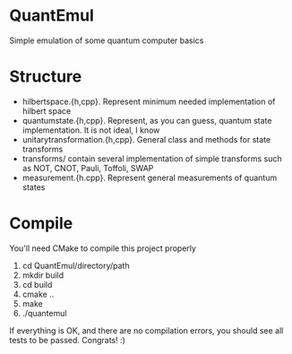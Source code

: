 QuantEmul
=========

Simple emulation of some quantum computer basics

Structure
=========
- hilbertspace.{h,cpp}. Represent minimum needed implementation of hilbert space
- quantumstate.{h,cpp}. Represent, as you can guess, quantum state implementation. It is not ideal, I know
- unitarytransformation.{h,cpp}. General class and methods for state transforms
- transforms/ contain several implementation of simple transforms such as NOT, CNOT, Pauli, Toffoli, SWAP
- measurement.{h.cpp}. Represent general measurements of quantum states

Compile
=======
You'll need CMake to compile this project properly

1. cd QuantEmul/directory/path
2. mkdir build
3. cd build
4. cmake ..
5. make
6. ./quantemul

If everything is OK, and there are no compilation errors, you should see all tests to be passed. Congrats! :)

